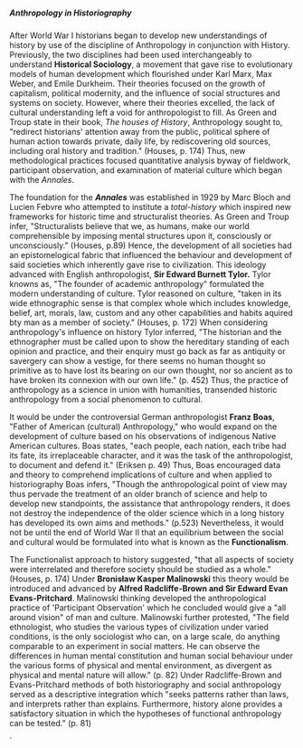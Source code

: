 ##### Anthropology in Historiography

After World War I historians began to develop new understandings of history by use of the discipline of Anthropology in conjunction with History. Previously, the two disciplines had been used interchangeably to understand **Historical Sociology**, a movement that gave rise to evolutionary models of human development which flourished under Karl Marx, Max Weber, and Emile Durkheim. Their theories focused on the growth of capitalism, political modernity, and the influence of social structures and systems on society. However, where their theories excelled, the lack of cultural understanding left a void for anthropologist to fill. As Green and Troup state in their book, _The houses of History_, Anthropology sought to, "redirect historians' attention away from the public, political sphere of human action towards private, daily life, by rediscovering old sources, including oral history and tradition." (Houses, p. 174) Thus, new methodological practices focused quantitative analysis byway of fieldwork, participant observation, and examination of material culture which began with the _Annales_.  

The foundation for the **_Annales_**  was established in 1929 by Marc Bloch and Lucien Febvre who attempted to institute a _total-history_ which inspired new frameworks for historic time and structuralist theories. As Green and Troup infer, "Structuralists believe that we, as humans, make our world comprehensible by imposing mental structures upon it, consciously or unconsciously." (Houses, p.89) Hence, the development of all societies had an epistomelogical fabric that influenced the behaviour and development of said societies which inherently gave rise to civilization. This ideology advanced with English anthropologist, **Sir Edward Burnett Tylor.** Tylor knowns as, "The founder of academic anthropology" formulated the modern understanding of culture. Tylor reasoned on culture, "taken in its wide ethnographic sense is that complex whole which includes knowledge, belief, art, morals, law, custom and any other capabilities and habits aquired bty man as a member of society." (Houses, p. 172) When considering anthropology's influence on history Tylor inferred, "The historian and the ethnographer must be called upon to show the hereditary standing of each opinion and practice, and their enquiry must go back as far as antiquity or savergery can show a vestige, for there seems no human thought so primitive as to have lost its bearing on our own thought, nor so ancient as to have broken its connexion with our own life." (p. 452) Thus, the practice of anthropology as a science in union with humanities, transended historic anthropology from a social phenomenon to cultural. 

It would be under the controversial German anthropologist **Franz Boas**, "Father of American (cultural) Anthropology," who would expand on the development of culture based on his observations of indigenous Native American cultures. Boas states, "each people, each nation, each tribe had its fate, its irreplaceable character, and it was the task of the anthropologist, to document and defend it." (Eriksen p. 49) Thus, Boas encouraged data and theory to comprehend implications of culture and when applied to historiography Boas infers, "Though the anthropological point of view may thus pervade the treatment of an older branch of science and help to develop new standpoints, the assistance that anthropology renders, it does not destroy the independence of the older science which in a long history has developed its own aims and methods." (p.523) Nevertheless, it would not be until the end of World War II that an equilibrium between the social and cultural would be formulated into what is known as the **Functionalism**. 

The Functionalist approach to history suggested, "that all aspects of society were interrelated and therefore society should be studied as a whole." (Houses, p. 174) Under **Bronisław Kasper Malinowski** this theory would be introduced and advanced by **Alfred Radcliffe-Brown and Sir Edward Evan Evans-Pritchard**. Malinowski thinking developed the anthropological practice of 'Participant Observation' which he concluded would give a "all around vision" of man and culture. Malinowski further protested, "The field ethnologist, who studies the various types of civilization under varied conditions, is the only sociologist who can, on a large scale, do anything comparable to an experiment in social matters. He can observe the differences in human mental constitution and human social behaviour under the various forms of physical and mental environment, as divergent as physical and mental nature will allow." (p. 82) Under Radcliffe-Brown and Evans-Pritchard methods of both historiography and social anthropology served as a descriptive integration which "seeks patterns rather than laws, and interprets rather than explains. Furthermore, history alone provides a satisfactory situation in which the hypotheses of functional anthropology can be tested." (p. 81)
















`



  
